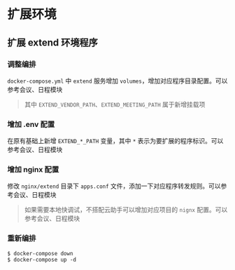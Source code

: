 # 扩展环境

## 扩展 extend 环境程序

### 调整编排

`docker-compose.yml` 中 `extend` 服务增加 `volumes`，增加对应程序目录配置。可以参考会议、日程模块

> 其中 `EXTEND_VENDOR_PATH`、`EXTEND_MEETING_PATH` 属于新增挂载项

### 增加 .env 配置

在原有基础上新增 `EXTEND_*_PATH` 变量，其中 `*` 表示为要扩展的程序标识。可以参考会议、日程模块

### 增加 nginx 配置

修改 `nginx/extend` 目录下 `apps.conf` 文件，添加一下对应程序转发规则。可以参考会议、日程模块

> 如果需要本地快调试，不搭配云助手可以增加对应项目的 `nignx` 配置。可以参考会议、日程模块

### 重新编排

```
$ docker-compose down
$ docker-compose up -d
```